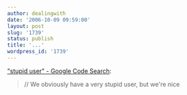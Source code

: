 ```yaml
---
author: dealingwith
date: '2006-10-09 09:59:00'
layout: post
slug: '1739'
status: publish
title: '...'
wordpress_id: '1739'
---
```


["stupid user" - Google Code Search][1]:

> // We obviously have a very stupid user, but we're nice

   [1]: http://google.com/codesearch?q=%22stupid+user%22&hl=en


